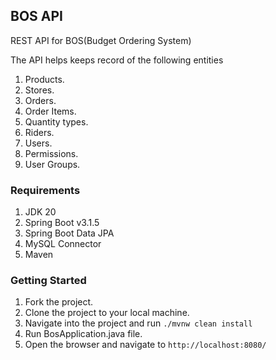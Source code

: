 ## BOS API
REST API for BOS(Budget Ordering System)

The API helps keeps record of the following entities
1. Products.
2. Stores.
3. Orders.
4. Order Items.
5. Quantity types.
6. Riders.
7. Users.
8. Permissions.
9. User Groups.
### Requirements
1. JDK 20
2. Spring Boot v3.1.5
3. Spring Boot Data JPA
4. MySQL Connector
5. Maven

### Getting Started
1. Fork the project.
2. Clone the project to your local machine.
3. Navigate into the project and run 
  ``` ./mvnw clean install ```
4. Run BosApplication.java file.
5. Open the browser and navigate to `http://localhost:8080/` 